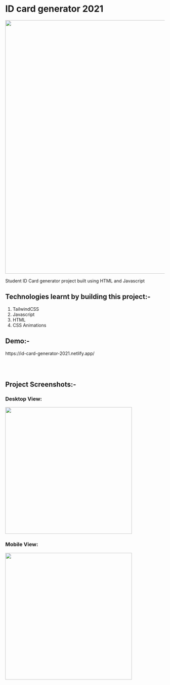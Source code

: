 <h1>ID card generator 2021</h1>

<img src="https://res.cloudinary.com/dk22rcdch/image/upload/v1627221002/Blogimages/id-card-generator-2021_cl7q1v.png" width="800"/>

Student ID Card generator project built using HTML and Javascript

<h2>Technologies learnt by building this project:-</h2>
 <ol> 
  <li>TailwindCSS</li>   
  <li>Javascript</li>    
  <li>HTML</li>   
  <li>CSS Animations</li>
 </ol> 

<h2>Demo:-</h2>
https://id-card-generator-2021.netlify.app/



<br></br>
<h2>
Project Screenshots:-
</h2>
<h3>Desktop View: </h3>
<img src="https://res.cloudinary.com/dk22rcdch/image/upload/v1627221153/Blogimages/Screenshot_2021-07-25_at_7.22.13_PM_h3qrut.png" width="400px"/>

<h3>Mobile View: </h3>
<img src="https://res.cloudinary.com/dk22rcdch/image/upload/v1627221458/Blogimages/Screenshot_2021-07-25_at_7.27.27_PM_djpfln.png" height="400px"/>
